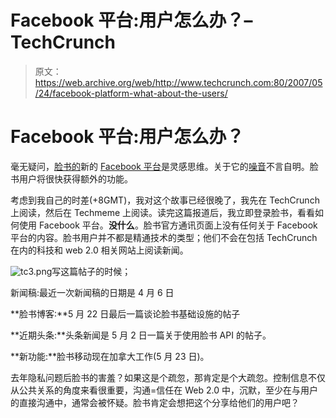 # Facebook 平台:用户怎么办？–TechCrunch

> 原文：<https://web.archive.org/web/http://www.techcrunch.com:80/2007/05/24/facebook-platform-what-about-the-users/>

# Facebook 平台:用户怎么办？

毫无疑问，[脸书的](https://web.archive.org/web/20220808132022/http://crunchbase.com/company/facebook)新的 [Facebook 平台](https://web.archive.org/web/20220808132022/http://www.beta.techcrunch.com/2007/05/24/facebook-launches-facebook-platform-they-are-the-anti-myspace/)是灵感思维。关于它的[噪音](https://web.archive.org/web/20220808132022/http://www.techmeme.com/#a070524p89)不言自明。脸书用户将很快获得额外的功能。

考虑到我自己的时差(+8GMT)，我对这个故事已经很晚了，我先在 TechCrunch 上阅读，然后在 Techmeme 上阅读。读完这篇报道后，我立即登录脸书，看看如何使用 Facebook 平台。**没什么**。脸书官方通讯页面上没有任何关于 Facebook 平台的内容。脸书用户并不都是精通技术的类型；他们不会在包括 TechCrunch 在内的科技和 web 2.0 相关网站上阅读新闻。

![tc3.png](img/9d83d3984cda95f6a76971c1b5f61d92.png)写这篇帖子的时候；

新闻稿:最近一次新闻稿的日期是 4 月 6 日

**脸书博客:**5 月 22 日最后一篇谈论脸书基础设施的帖子

**近期头条:**头条新闻是 5 月 2 日一篇关于使用脸书 API 的帖子。

**新功能:**脸书移动现在加拿大工作(5 月 23 日)。

去年隐私问题后脸书的害羞？如果这是个疏忽，那肯定是个大疏忽。控制信息不仅从公共关系的角度来看很重要，沟通=信任在 Web 2.0 中，沉默，至少在与用户的直接沟通中，通常会被怀疑。脸书肯定会想把这个分享给他们的用户吧？